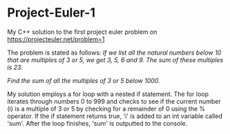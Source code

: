 # Project-Euler-1
My C++ solution to the first project euler problem on https://projecteuler.net/problem=1

The problem is stated as follows:
*If we list all the natural numbers below 10 that are multiples of 3 or 5,
we get 3, 5, 6 and 9. The sum of these multiples is 23.*

*Find the sum of all the multiples of 3 or 5 below 1000.*

My solution employs a for loop with a nested if statement.
The for loop iterates through numbers 0 to 999 and checks
to see if the current number (i) is a multiple of 3 or 5
by checking for a remainder of 0 using the % operator.
If the if statement returns true, 'i' is added to an int
variable called 'sum'. After the loop finishes, 'sum'
is outputted to the console.


